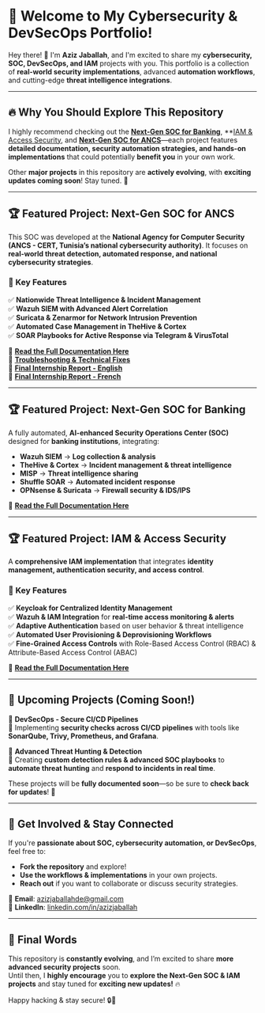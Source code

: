 # 🌟 Welcome to My Cybersecurity & DevSecOps Portfolio!

Hey there! 👋 I'm **Aziz Jaballah**, and I'm excited to share my **cybersecurity, SOC, DevSecOps, and IAM** projects with you. This portfolio is a collection of **real-world security implementations**, advanced **automation workflows**, and cutting-edge **threat intelligence integrations**.

---

## 🔥 Why You Should Explore This Repository  
I highly recommend checking out the **[Next-Gen SOC for Banking](/projects/next-gen-soc-banking/README.md)**, **[IAM & Access Security](/projects/IAM/README.md), and **[Next-Gen SOC for ANCS](/projects/next-gen-soc-ancs/README.md)**—each project features **detailed documentation, security automation strategies, and hands-on implementations** that could potentially **benefit you** in your own work.  

Other **major projects** in this repository are **actively evolving**, with **exciting updates coming soon**! Stay tuned. 🚀

---

## 🏆 Featured Project: **Next-Gen SOC for ANCS**
This SOC was developed at the **National Agency for Computer Security (ANCS - CERT, Tunisia’s national cybersecurity authority)**. It focuses on **real-world threat detection, automated response, and national cybersecurity strategies**.

### **🔹 Key Features**
✅ **Nationwide Threat Intelligence & Incident Management**  
✅ **Wazuh SIEM with Advanced Alert Correlation**  
✅ **Suricata & Zenarmor for Network Intrusion Prevention**  
✅ **Automated Case Management in TheHive & Cortex**  
✅ **SOAR Playbooks for Active Response via Telegram & VirusTotal**

📌 **[Read the Full Documentation Here](projects/next-gen-soc-ancs/README.md)**  
📌 **[Troubleshooting & Technical Fixes](projects/next-gen-soc-ancs/TROUBLESHOOTING_ANCS.md)**  
📌 **[Final Internship Report - English](projects/next-gen-soc-ancs/FinalReportGB.md)**  
📌 **[Final Internship Report - French](projects/next-gen-soc-ancs/FinalReportFR.md)**  

---

## 🏆 Featured Project: **Next-Gen SOC for Banking**
A fully automated, **AI-enhanced Security Operations Center (SOC)** designed for **banking institutions**, integrating:

- **Wazuh SIEM** → **Log collection & analysis**
- **TheHive & Cortex** → **Incident management & threat intelligence**
- **MISP** → **Threat intelligence sharing**
- **Shuffle SOAR** → **Automated incident response**
- **OPNsense & Suricata** → **Firewall security & IDS/IPS**

📌 **[Read the Full Documentation Here](projects/next-gen-soc-banking/README.md)**  

---

## 🏆 Featured Project: **IAM & Access Security**
A **comprehensive IAM implementation** that integrates **identity management, authentication security, and access control**.

### **🔹 Key Features**
✅ **Keycloak for Centralized Identity Management**  
✅ **Wazuh & IAM Integration** for **real-time access monitoring & alerts**  
✅ **Adaptive Authentication** based on user behavior & threat intelligence  
✅ **Automated User Provisioning & Deprovisioning Workflows**  
✅ **Fine-Grained Access Controls** with Role-Based Access Control (RBAC) & Attribute-Based Access Control (ABAC)  

📌 **[Read the Full Documentation Here](projects/IAM/README.md)**  

---

## 🚀 Upcoming Projects (Coming Soon!)
🔹 **DevSecOps - Secure CI/CD Pipelines**  
🔧 Implementing **security checks across CI/CD pipelines** with tools like **SonarQube, Trivy, Prometheus, and Grafana**.

🔹 **Advanced Threat Hunting & Detection**  
🔎 Creating **custom detection rules & advanced SOC playbooks** to **automate threat hunting** and **respond to incidents in real time**.

These projects will be **fully documented soon**—so be sure to **check back for updates**! 🚀

---

## 🤝 Get Involved & Stay Connected  
If you're **passionate about SOC, cybersecurity automation, or DevSecOps**, feel free to:
- **Fork the repository** and explore!
- **Use the workflows & implementations** in your own projects.
- **Reach out** if you want to collaborate or discuss security strategies.

📧 **Email**: azizjaballahde@gmail.com  
🔗 **LinkedIn**: [linkedin.com/in/azizjaballah](https://www.linkedin.com/in/aziz-jaballah/)  

---

## 🎯 Final Words  
This repository is **constantly evolving**, and I’m excited to share **more advanced security projects** soon.  
Until then, I **highly encourage** you to **explore the Next-Gen SOC & IAM projects** and stay tuned for **exciting new updates!** 🔥  

Happy hacking & stay secure! 🔒🚀
